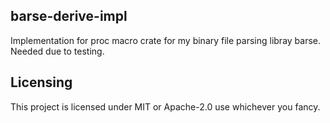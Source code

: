 ## barse-derive-impl
Implementation for proc macro crate for my binary file parsing libray barse. Needed due to testing.

## Licensing
This project is licensed under MIT or Apache-2.0 use whichever you fancy.
